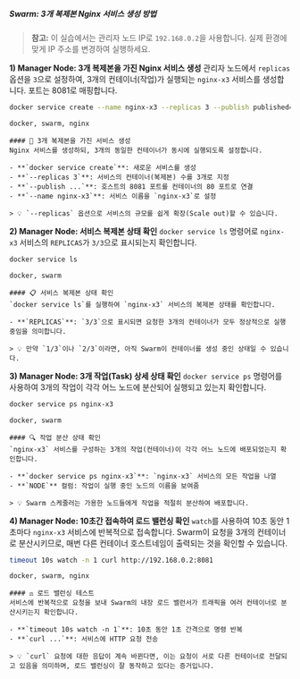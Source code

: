 ##### Swarm: 3개 복제본 Nginx 서비스 생성 방법 #####

> **참고:** 이 실습에서는 관리자 노드 IP로 `192.168.0.2`을 사용합니다. 실제 환경에 맞게 IP 주소를 변경하여 실행하세요.

**1) Manager Node: 3개 복제본을 가진 Nginx 서비스 생성**
관리자 노드에서 `replicas` 옵션을 `3`으로 설정하여, 3개의 컨테이너(작업)가 실행되는 `nginx-x3` 서비스를 생성합니다. 포트는 8081로 매핑합니다.

```bash
docker service create --name nginx-x3 --replicas 3 --publish published=8081,target=80 nginx:latest
```

```tech
docker, swarm, nginx
```

```desc
#### 🚀 3개 복제본을 가진 서비스 생성
Nginx 서비스를 생성하되, 3개의 동일한 컨테이너가 동시에 실행되도록 설정합니다.

- **`docker service create`**: 새로운 서비스를 생성
- **`--replicas 3`**: 서비스의 컨테이너(복제본) 수를 3개로 지정
- **`--publish ...`**: 호스트의 8081 포트를 컨테이너의 80 포트로 연결
- **`--name nginx-x3`**: 서비스 이름을 `nginx-x3`로 설정

> 💡 `--replicas` 옵션으로 서비스의 규모를 쉽게 확장(Scale out)할 수 있습니다.
```

**2) Manager Node: 서비스 복제본 상태 확인**
`docker service ls` 명령어로 `nginx-x3` 서비스의 `REPLICAS`가 `3/3`으로 표시되는지 확인합니다.

```bash
docker service ls
```

```tech
docker, swarm
```

```desc
#### 📋 서비스 복제본 상태 확인
`docker service ls`를 실행하여 `nginx-x3` 서비스의 복제본 상태를 확인합니다.

- **`REPLICAS`**: `3/3`으로 표시되면 요청한 3개의 컨테이너가 모두 정상적으로 실행 중임을 의미합니다.

> 💡 만약 `1/3`이나 `2/3`이라면, 아직 Swarm이 컨테이너를 생성 중인 상태일 수 있습니다.
```

**3) Manager Node: 3개 작업(Task) 상세 상태 확인**
`docker service ps` 명령어를 사용하여 3개의 작업이 각각 어느 노드에 분산되어 실행되고 있는지 확인합니다.

```bash
docker service ps nginx-x3
```

```tech
docker, swarm
```

```desc
#### 🔍 작업 분산 상태 확인
`nginx-x3` 서비스를 구성하는 3개의 작업(컨테이너)이 각각 어느 노드에 배포되었는지 확인합니다.

- **`docker service ps nginx-x3`**: `nginx-x3` 서비스의 모든 작업을 나열
- **`NODE`** 컬럼: 작업이 실행 중인 노드의 이름을 보여줌

> 💡 Swarm 스케줄러는 가용한 노드들에게 작업을 적절히 분산하여 배포합니다.
```

**4) Manager Node: 10초간 접속하여 로드 밸런싱 확인**
`watch`를 사용하여 10초 동안 1초마다 `nginx-x3` 서비스에 반복적으로 접속합니다. Swarm이 요청을 3개의 컨테이너로 분산시키므로, 매번 다른 컨테이너 호스트네임이 출력되는 것을 확인할 수 있습니다.

```bash
timeout 10s watch -n 1 curl http://192.168.0.2:8081
```

```tech
docker, swarm, nginx
```

```desc
#### ⚖️ 로드 밸런싱 테스트
서비스에 반복적으로 요청을 보내 Swarm의 내장 로드 밸런서가 트래픽을 여러 컨테이너로 분산시키는지 확인합니다.

- **`timeout 10s watch -n 1`**: 10초 동안 1초 간격으로 명령 반복
- **`curl ...`**: 서비스에 HTTP 요청 전송

> 💡 `curl` 요청에 대한 응답이 계속 바뀐다면, 이는 요청이 서로 다른 컨테이너로 전달되고 있음을 의미하며, 로드 밸런싱이 잘 동작하고 있다는 증거입니다.
```